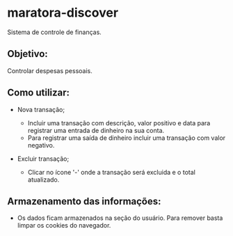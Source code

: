 # maratora-discover
Sistema de controle de finanças.

## Objetivo:
Controlar despesas pessoais.

## Como utilizar:
- Nova transação;
  - Incluir uma transação com descrição, valor positivo e data para registrar uma entrada de dinheiro na sua conta.
  - Para registrar uma saída de dinheiro incluir uma transação com valor negativo.

- Excluir transação;
  - Clicar no ícone '-' onde a transação será excluida e o total atualizado.
  
## Armazenamento das informações:
  - Os dados ficam armazenados na seção do usuário. Para remover basta limpar os cookies do navegador.
